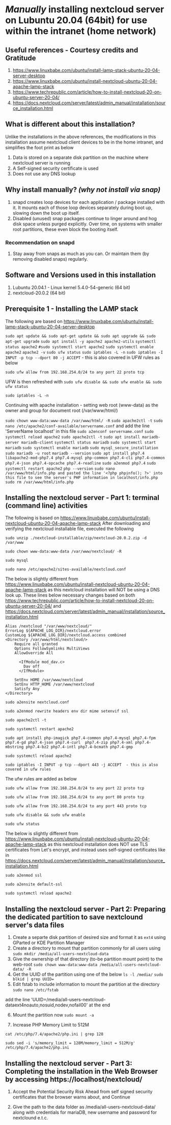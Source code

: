 # ***Manually*** installing nextcloud server on Lubuntu 20.04 (64bit) for use within the intranet (home network)


## Useful references - Courtesy credits and Gratitude
1. https://www.linuxbabe.com/ubuntu/install-lamp-stack-ubuntu-20-04-server-desktop
2. https://www.linuxbabe.com/ubuntu/install-nextcloud-ubuntu-20-04-apache-lamp-stack
3. https://www.techrepublic.com/article/how-to-install-nextcloud-20-on-ubuntu-server-20-04/
4. https://docs.nextcloud.com/server/latest/admin_manual/installation/source_installation.html

## What is different about this installation?
Unlike the installations in the above references, the modifications in this installation assume nextcloud client devices to be in the home intranet, and simplifies the foot print as below

1. Data is stored on a separate disk partition on the machine where nextcloud server is running
2. A Self-signed security certificate is used
3. Does not use any DNS lookup

## Why install manually? ***(why not install via snap)***
1. snapd creates loop devices for each application / package installed with it. It mounts each of those loop devices separately during boot up, slowing down the boot up itself.
2. Disabled (unused) snap packages continue to linger around and hog disk space unless purged explicitly. Over time, on systems with smaller root partitions, these even block the booting itself.

### Recommendation on snapd
1. Stay away from snaps as much as you can. Or maintain them (by removing disabled snaps) regularly.

## Software and Versions used in this installation
1. Lubuntu 20.04.1 - Linux kernel 5.4.0-54-generic (64 bit)
2. nextcloud-20.0.2 (64 bit)

## Prerequisite 1 - Installing the LAMP stack

The following are based on https://www.linuxbabe.com/ubuntu/install-lamp-stack-ubuntu-20-04-server-desktop


`sudo apt update && sudo apt-get update && sudo apt upgrade && sudo apt-get upgrade`
`sudo apt install -y apache2 apache2-utils`
`systemctl status apache2`
`#sudo systemctl start apache2`
`sudo systemctl enable apache2`
`apache2 -v`
`sudo ufw status`
`sudo iptables -L -n`
`sudo iptables -I INPUT -p tcp --dport 80 -j ACCEPT` - this is also covered in UFW rules as below


`sudo ufw allow from 192.168.254.0/24 to any port 22 proto tcp`

UFW is then refreshed with `sudo ufw disable && sudo ufw enable && sudo ufw status`

`sudo iptables -L -n`

Continuing with apache installation - setting web root (www-data) as the owner and group for document root (/var/www/html/)

`sudo chown www-data:www-data /var/www/html/ -R`
`sudo apache2ctl -t`
`sudo nano /etc/apache2/conf-available/servername.conf`   and add the line 'ServerName localhost' in this file
`sudo a2enconf servername.conf`
`sudo systemctl reload apache2`
`sudo apache2ctl -t`
`sudo apt install mariadb-server mariadb-client`
`systemctl status mariadb`
`sudo systemctl start mariadb`
`sudo systemctl enable mariadb`
`sudo mysql_secure_installation`
`sudo mariadb -u root`
`mariadb --version`
`sudo apt install php7.4 libapache2-mod-php7.4 php7.4-mysql php-common php7.4-cli php7.4-common php7.4-json php7.4-opcache php7.4-readline`
`sudo a2enmod php7.4`
`sudo systemctl restart apache2`
`php --version`
`sudo nano /var/www/html/info.php and pasted the line '<?php phpinfo(); ?>' into this file to see the server's PHP information in localhost/info.php`
`sudo rm /var/www/html/info.php`
   

## Installing the nextcloud server - Part 1: terminal (command line) activities

The following is based on https://www.linuxbabe.com/ubuntu/install-nextcloud-ubuntu-20-04-apache-lamp-stack
After downloading and verifying the nextcloud installable file, executed the following

`sudo unzip ./nextcloud-installable/zip/nextcloud-20.0.2.zip -d /var/www`

`sudo chown www-data:www-data /var/www/nextcloud/ -R`

`sudo mysql`

`sudo nano /etc/apache2/sites-available/nextcloud.conf`

The below is slightly different from https://www.linuxbabe.com/ubuntu/install-nextcloud-ubuntu-20-04-apache-lamp-stack as this nextcloud installation will NOT be using a DNS look up. These lines below necessary changes based on both https://www.techrepublic.com/article/how-to-install-nextcloud-20-on-ubuntu-server-20-04/
and https://docs.nextcloud.com/server/latest/admin_manual/installation/source_installation.html


```
Alias /nextcloud "/var/www/nextcloud/"
ErrorLog ${APACHE_LOG_DIR}/nextcloud.error
CustomLog ${APACHE_LOG_DIR}/nextcloud.access combined
<Directory /var/www/html/nextcloud/>
    Require all granted
    Options FollowSymlinks MultiViews
    AllowOverride All
    
      <IfModule mod_dav.c>
        Dav off
      </IfModule>     

    SetEnv HOME /var/www/nextcloud
    SetEnv HTTP_HOME /var/www/nextcloud
    Satisfy Any
</Directory>
```

`sudo a2ensite nextcloud.conf`

`sudo a2enmod rewrite headers env dir mime setenvif ssl`

`sudo apache2ctl -t`

`sudo systemctl restart apache2`

`sudo apt install php-imagick php7.4-common php7.4-mysql php7.4-fpm php7.4-gd php7.4-json php7.4-curl  php7.4-zip php7.4-xml php7.4-mbstring php7.4-bz2 php7.4-intl php7.4-bcmath php7.4-gmp`

`sudo systemctl reload apache2`

`sudo iptables -I INPUT -p tcp --dport 443 -j ACCEPT  - this is also covered in ufw rules`

The ufw rules are added as below

`sudo ufw allow from 192.168.254.0/24 to any port 22 proto tcp`

`sudo ufw allow from 192.168.254.0/24 to any port 80 proto tcp`

`sudo ufw allow from 192.168.254.0/24 to any port 443 proto tcp`

`sudo ufw disable && sudo ufw enable`

`sudo ufw status`



The below is slightly different from https://www.linuxbabe.com/ubuntu/install-nextcloud-ubuntu-20-04-apache-lamp-stack as this nextcloud installation does NOT use TLS certificates from Let's encrypt, and instead uses self-signed certificates like in https://docs.nextcloud.com/server/latest/admin_manual/installation/source_installation.html 

`sudo a2enmod ssl`

`sudo a2ensite default-ssl`
  
`sudo systemctl reload apache2`

## Installing the nextcloud server - Part 2: Preparing the dedicated partition to save nextclound server's data files 
1. Create a separte disk partition of desired size and format it as `ext4` using GParted or KDE Partition Manager 
2. Create a directory to mount that partition commonly for all users using
`sudo mkdir /media/all-users-nextcloud-data`
3. Give the ownership of that directory (to-be partition mount point) to the web-root
`sudo chown www-data:www-data /media/all-users-nextcloud-data/ -R`
4. Get the UUID of the partition using one of the below
`ls -l /media/`
`sudo blkid | grep UUID=`
5. Edit fstab to include information to mount the partition at the directory
`sudo nano /etc/fstab`

add the line 
'UUID=<UUID of the partition><tab>/media/all-users-nextcloud-data<tab>ext4<tab>noauto,nosuid,nodev,nofail<tab>0<tab>0' at the end


6. Mount the partition now
`sudo mount -a`


7. Increase PHP Memory Limit to 512M
  
`cat /etc/php/7.4/apache2/php.ini | grep 128`

`sudo sed -i 's/memory_limit = 128M/memory_limit = 512M/g' /etc/php/7.4/apache2/php.ini`

   
## Installing the nextcloud server - Part 3: Completing the installation in the Web Browser by accessing https://localhost/nextcloud/ 
1. Accept the Potential Security Risk Ahead from self signed security certificates that the browser warns about, and Continue

2. Give the path to the data folder as /media/all-users-nextcloud-data/ along with credentials for mariaDB, new username and password for nextclound e.t.c. 
